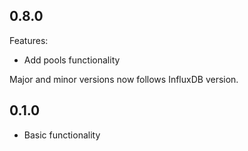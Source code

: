 ## 0.8.0
Features:
- Add pools functionality

Major and minor versions now follows InfluxDB version.

## 0.1.0
- Basic functionality